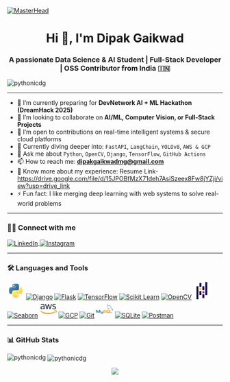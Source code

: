 [![MasterHead](https://user-images.githubusercontent.com/45071341/130478494-21f091d1-f61e-4f35-b16f-e2b0763f7e04.gif)](https://github.com/PythonicDG)

<h1 align="center">Hi 👋, I'm Dipak Gaikwad</h1>
<h3 align="center">A passionate Data Science & AI Student | Full-Stack Developer | OSS Contributor from India 🇮🇳</h3>

<p align="left">
  <img src="https://komarev.com/ghpvc/?username=pythonicdg&label=Profile%20views&color=0e75b6&style=flat" alt="pythonicdg" />
</p>

---

- 🔭 I’m currently preparing for **DevNetwork AI + ML Hackathon (DreamHack 2025)**  
- 👯 I’m looking to collaborate on **AI/ML, Computer Vision, or Full-Stack Projects**  
- 🤝 I’m open to contributions on real-time intelligent systems & secure cloud platforms  
- 🌱 Currently diving deeper into: `FastAPI`, `LangChain`, `YOLOv8`, `AWS & GCP`  
- 💬 Ask me about `Python`, `OpenCV`, `Django`, `TensorFlow`, `GitHub Actions`  
- 📫 How to reach me: **dipakgaikwadmg@gmail.com**  
- 📄 Know more about my experience: Resume Link- https://drive.google.com/file/d/15JPOBfMzX71deh7AsiSzeex8Fw8jYZji/view?usp=drive_link  
- ⚡ Fun fact: I like merging deep learning with web systems to solve real-world problems

---

### 🧑‍💻 Connect with me
<p align="left">
  <a href="https://linkedin.com/in/dipak-gaikwad-0659b6205" target="blank">
    <img align="center" src="https://cdn.jsdelivr.net/npm/simple-icons@v3/icons/linkedin.svg" alt="LinkedIn" height="30" width="40" />
  </a>
  <a href="https://instagram.com/dipakgaikwad_01" target="blank">
    <img align="center" src="https://raw.githubusercontent.com/rahuldkjain/github-profile-readme-generator/master/src/images/icons/Social/instagram.svg" alt="Instagram" height="30" width="40" />
  </a>
  <!-- Optional: Add portfolio/blog link here -->
</p>

---

### 🛠️ Languages and Tools
<p align="left">
  <a href="https://www.python.org" target="_blank"><img src="https://raw.githubusercontent.com/devicons/devicon/master/icons/python/python-original.svg" alt="Python" width="40" height="40"/></a>
  <a href="https://www.djangoproject.com/" target="_blank"><img src="https://cdn.worldvectorlogo.com/logos/django.svg" alt="Django" width="40" height="40"/></a>
  <a href="https://flask.palletsprojects.com/" target="_blank"><img src="https://www.vectorlogo.zone/logos/pocoo_flask/pocoo_flask-icon.svg" alt="Flask" width="40" height="40"/></a>
  <a href="https://www.tensorflow.org" target="_blank"><img src="https://www.vectorlogo.zone/logos/tensorflow/tensorflow-icon.svg" alt="TensorFlow" width="40" height="40"/></a>
  <a href="https://scikit-learn.org/" target="_blank"><img src="https://upload.wikimedia.org/wikipedia/commons/0/05/Scikit_learn_logo_small.svg" alt="Scikit Learn" width="40" height="40"/></a>
  <a href="https://opencv.org/" target="_blank"><img src="https://www.vectorlogo.zone/logos/opencv/opencv-icon.svg" alt="OpenCV" width="40" height="40"/></a>
  <a href="https://pandas.pydata.org/" target="_blank"><img src="https://raw.githubusercontent.com/devicons/devicon/2ae2a900d2f041da66e950e4d48052658d850630/icons/pandas/pandas-original.svg" alt="Pandas" width="40" height="40"/></a>
  <a href="https://seaborn.pydata.org/" target="_blank"><img src="https://seaborn.pydata.org/_images/logo-mark-lightbg.svg" alt="Seaborn" width="40" height="40"/></a>
  <a href="https://aws.amazon.com" target="_blank"><img src="https://raw.githubusercontent.com/devicons/devicon/master/icons/amazonwebservices/amazonwebservices-original-wordmark.svg" alt="AWS" width="40" height="40"/></a>
  <a href="https://cloud.google.com" target="_blank"><img src="https://www.vectorlogo.zone/logos/google_cloud/google_cloud-icon.svg" alt="GCP" width="40" height="40"/></a>
  <a href="https://git-scm.com/" target="_blank"><img src="https://www.vectorlogo.zone/logos/git-scm/git-scm-icon.svg" alt="Git" width="40" height="40"/></a>
  <a href="https://www.mysql.com/" target="_blank"><img src="https://raw.githubusercontent.com/devicons/devicon/master/icons/mysql/mysql-original-wordmark.svg" alt="MySQL" width="40" height="40"/></a>
  <a href="https://www.sqlite.org/" target="_blank"><img src="https://www.vectorlogo.zone/logos/sqlite/sqlite-icon.svg" alt="SQLite" width="40" height="40"/></a>
  <a href="https://postman.com" target="_blank"><img src="https://www.vectorlogo.zone/logos/getpostman/getpostman-icon.svg" alt="Postman" width="40" height="40"/></a>
</p>

---

### 📊 GitHub Stats
<p>
  <img align="left" src="https://github-readme-stats.vercel.app/api/top-langs?username=pythonicdg&show_icons=true&locale=en&layout=compact" alt="pythonicdg" />
</p>

<p>&nbsp;<img align="center" src="https://github-readme-stats.vercel.app/api?username=pythonicdg&show_icons=true&locale=en" alt="pythonicdg" /></p>

<p align="center">
  <img src="https://github-profile-trophy.vercel.app/?username=pythonicdg&theme=dracula&margin-w=15&margin-h=15" />
</p>
